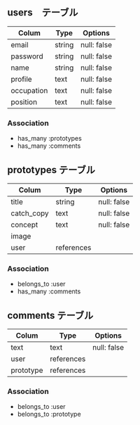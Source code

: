 ## users　テーブル

|  Colum      |  Type     |  Options      |
|  ---------- |  -------- |  ------------ |
|  email      |  string   |  null: false  |
|  password   |  string   |  null: false  |
|  name       |  string   |  null: false  |
|  profile    |  text     |  null: false  |
|  occupation |  text     |  null: false  |
|  position   |  text     |  null: false  |

### Association

- has_many :prototypes
- has_many :comments

## prototypes テーブル
|  Colum      |  Type       |  Options      |
|  ---------- |  --------   |  ------------ |
|  title      |  string     |  null: false  |
|  catch_copy |  text       |  null: false  |
|  concept    |  text       |  null: false  |
|  image      |             |               |
|  user       |  references |               |

### Association

- belongs_to :user
- has_many :comments

## comments テーブル
|  Colum      |  Type       |  Options      |
|  ---------- |  --------   |  ------------ |
|  text       |  text       |  null: false  |
|  user       |  references |               |
|  prototype  |  references |               |

### Association

- belongs_to :user
- belongs_to :prototype